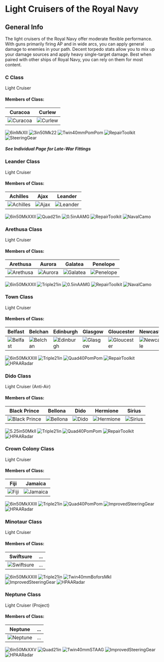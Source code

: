 # Light Cruisers of the Royal Navy

## General Info

The light cruisers of the Royal Navy offer moderate flexible performance. With guns primarily firing AP and in wide arcs, you can apply general damage to enemies in your path. Decent torpedo stats allow you to mix up your damage sources and apply heavy single-target damage. Best when paired with other ships of Royal Navy, you can rely on them for most content.

### C Class

Light Cruiser <br/>

#### Members of Class: <br/>
Curacoa | Curlew 
| ----- | ----- |
![Curacoa](/Icons/Ship/RoyalNavy/Curacoa.png) | ![Curlew](/Icons/Ship/RoyalNavy/Curlew.png)

![6inMkXII](/Icons/Equipment/Guns/CL/6inMkXII.png)
![3in50Mk22](/Icons/Equipment/AA/3in50Mk22.png)
![Twin40mmPomPom](/Icons/Equipment/AA/Twin40mmPomPom.png)
![RepairToolkit](/Icons/Equipment/Auxiliary/RepairToolkit.png)
![SteeringGear](/Icons/Equipment/Auxiliary/SteeringGear.png) <br/>

##### See Individual Page for Late-War Fittings

### Leander Class

Light Cruiser <br/>

#### Members of Class: <br/>
Achilles | Ajax | Leander
| ----- | ----- | -----
![Achilles](/Icons/Ship/RoyalNavy/Achilles.png) | ![Ajax](/Icons/Ship/RoyalNavy/Ajax.png) | ![Leander](/Icons/Ship/RoyalNavy/Leander.png)

![6in50MkXXII](/Icons/Equipment/Guns/CL/6in50MkXXII.png)
![Quad21in](/Icons/Equipment/Torpedo/Surface/Quadruple21inMkIX.png)
![0.5inAAMG](/Icons/Equipment/AA/0.5inAAMG.png)
![RepairToolkit](/Icons/Equipment/Auxiliary/RepairToolkit.png)
![NavalCamo](/Icons/Equipment/Auxiliary/NavalCamouflage.png) <br/>

### Arethusa Class

Light Cruiser <br/>

#### Members of Class: <br/>
Arethusa | Aurora | Galatea | Penelope
| ----- | ----- | ----- | ----- 
![Arethusa](/Icons/Ship/RoyalNavy/Arethusa.png) | ![Aurora](/Icons/Ship/RoyalNavy/Aurora.png) | ![Galatea](/Icons/Ship/RoyalNavy/Galatea.png) | ![Penelope](/Icons/Ship/RoyalNavy/Penelope.png)

![6in50MkXXII](/Icons/Equipment/Guns/CL/6in50MkXXII.png)
![Triple21in](/Icons/Equipment/Torpedo/Surface/Triple21inMkIX.png)
![0.5inAAMG](/Icons/Equipment/AA/0.5inAAMG.png)
![RepairToolkit](/Icons/Equipment/Auxiliary/RepairToolkit.png)
![NavalCamo](/Icons/Equipment/Auxiliary/NavalCamouflage.png) <br/>

### Town Class

Light Cruiser <br/>

#### Members of Class: <br/>
Belfast | Belchan | Edinburgh | Glasgow | Gloucester | Newcastle | Sheffield | Southampton
| ----- | ----- | ----- | ----- | ----- | ----- | ----- | ----- |
![Belfast](/Icons/Ship/RoyalNavy/Belfast.png) | ![Belchan](/Icons/Ship/RoyalNavy/Belchan.png) | ![Edinburgh](/Icons/Ship/RoyalNavy/Edinburgh.png) | ![Glasgow](/Icons/Ship/RoyalNavy/Glasgow.png) | ![Gloucester](/Icons/Ship/RoyalNavy/Gloucester.png) | ![Newcastle](/Icons/Ship/RoyalNavy/Newcastle.png) | ![Sheffield](/Icons/Ship/RoyalNavy/Sheffield.png) | ![Southampton](/Icons/Ship/RoyalNavy/Southampton.png) <br/>

![6in50MkXXIII](/Icons/Equipment/Guns/CL/6in50MkXXIII.png)
![Triple21in](/Icons/Equipment/Torpedo/Surface/Triple21inMkIX.png)
![Quad40PomPom](/Icons/Equipment/AA/Quad40mmPomPom.png)
![RepairToolkit](/Icons/Equipment/Auxiliary/RepairToolkit.png)
![HPAARadar](/Icons/Equipment/Auxiliary/HPAARadar.png) <br/>
### Dido Class

Light Cruiser (Anti-Air)

#### Members of Class: <br/>
Black Prince | Bellona | Dido | Hermione | Sirius
| ----- | ----- | ----- | ----- | ----- 
![Black Prince](/Icons/Ship/RoyalNavy/Black_Prince.png) | ![Bellona](/Icons/Ship/RoyalNavy/Bellona.png) | ![Dido](/Icons/Ship/RoyalNavy/Dido.png) | ![Hermione](/Icons/Ship/RoyalNavy/Hermione.png) | ![Sirius](/Icons/Ship/RoyalNavy/Sirius.png) <br/>

![5.25in50MkII](/Icons/Equipment/Guns/DD/5.25in50MkII.png)
![Triple21in](/Icons/Equipment/Torpedo/Surface/Triple21inMkIX.png)
![Quad40PomPom](/Icons/Equipment/AA/Quad40mmPomPom.png)
![RepairToolkit](/Icons/Equipment/Auxiliary/RepairToolkit.png)
![HPAARadar](/Icons/Equipment/Auxiliary/HPAARadar.png) <br/>

### Crown Colony Class

Light Cruiser <br/>

#### Members of Class: <br/>
Fiji | Jamaica
| ----- | ----- |
![Fiji](/Icons/Ship/RoyalNavy/Fiji.png) | ![Jamaica](/Icons/Ship/RoyalNavy/Jamaica.png)

![6in50MkXXIII](/Icons/Equipment/Guns/CL/6in50MkXXIII.png)
![Triple21in](/Icons/Equipment/Torpedo/Surface/Triple21inMkIX.png)
![Quad40PomPom](/Icons/Equipment/AA/Quad40mmPomPom.png)
![ImprovedSteeringGear](/Icons/Equipment/Auxiliary/ImprovedSteeringGear.png)
![HPAARadar](/Icons/Equipment/Auxiliary/HPAARadar.png) <br/>

### Minotaur Class

Light Cruiser <br/>

#### Members of Class: <br/>
Swiftsure | ...
| ----- | ----- |
![Swiftsure](/Icons/Ship/RoyalNavy/Swiftsure.png) | ...

![6in50MkXXIII](/Icons/Equipment/Guns/CL/6in50MkXXIII.png)
![Triple21in](/Icons/Equipment/Torpedo/Surface/Triple21inMkIX.png)
![Twin40mmBoforsMkI](/Icons/Equipment/AA/Twin40mmBoforsMkI.png)
![ImprovedSteeringGear](/Icons/Equipment/Auxiliary/ImprovedSteeringGear.png)
![HPAARadar](/Icons/Equipment/Auxiliary/HPAARadar.png) <br/>

### Neptune Class

Light Cruiser (Project) <br/>

#### Members of Class: <br/>
Neptune | ...
| ----- | ----- |
![Neptune](/Icons/Ship/RoyalNavy/Neptune.png) | ...

![6in50MkXXV](/Icons/Equipment/Guns/CL/6in50MkXXV.png)
![Quad21in](/Icons/Equipment/Torpedo/Surface/Quadruple21inMkIX.png)
![Twin40mmSTAAG](/Icons/Equipment/AA/Twin40mmSTAAG.png)
![ImprovedSteeringGear](/Icons/Equipment/Auxiliary/ImprovedSteeringGear.png)
![HPAARadar](/Icons/Equipment/Auxiliary/HPAARadar.png) <br/>